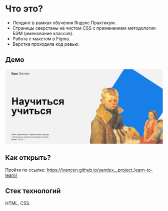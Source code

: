 # Что это?
* Лендинг в рамках обучения Яндекс.Практикум.  
* Страницы сверстаны на чистом CSS с применением методологии БЭМ (именование классов).  
* Работа с макетом в Figma.  
* Верстка проходила код ревью.  

## Демо 
![Main page](https://github.com/IvanCen/yandex__project_learn-to-learn/blob/gh-page/images/Pic_project.png "Научится учиться")

## Как открыть?
Пройти по ссылке: https://ivancen.github.io/yandex__project_learn-to-learn/

## Стек технологий
HTML, CSS.


